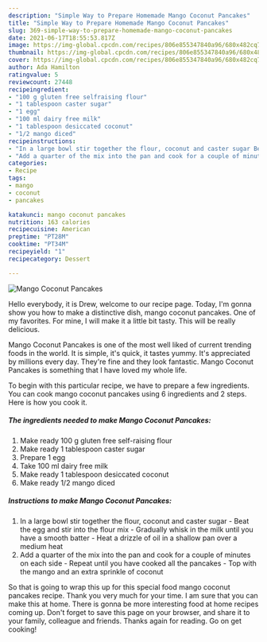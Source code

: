 ```yaml
---
description: "Simple Way to Prepare Homemade Mango Coconut Pancakes"
title: "Simple Way to Prepare Homemade Mango Coconut Pancakes"
slug: 369-simple-way-to-prepare-homemade-mango-coconut-pancakes
date: 2021-06-17T18:55:53.817Z
image: https://img-global.cpcdn.com/recipes/806e855347840a96/680x482cq70/mango-coconut-pancakes-recipe-main-photo.jpg
thumbnail: https://img-global.cpcdn.com/recipes/806e855347840a96/680x482cq70/mango-coconut-pancakes-recipe-main-photo.jpg
cover: https://img-global.cpcdn.com/recipes/806e855347840a96/680x482cq70/mango-coconut-pancakes-recipe-main-photo.jpg
author: Ada Hamilton
ratingvalue: 5
reviewcount: 27448
recipeingredient:
- "100 g gluten free selfraising flour"
- "1 tablespoon caster sugar"
- "1 egg"
- "100 ml dairy free milk"
- "1 tablespoon desiccated coconut"
- "1/2 mango diced"
recipeinstructions:
- "In a large bowl stir together the flour, coconut and caster sugar Beat the egg and stir into the flour mix Gradually whisk in the milk until you have a smooth batter Heat a drizzle of oil in a shallow pan over a medium heat"
- "Add a quarter of the mix into the pan and cook for a couple of minutes on each side Repeat until you have cooked all the pancakes Top with the mango and an extra sprinkle of coconut"
categories:
- Recipe
tags:
- mango
- coconut
- pancakes

katakunci: mango coconut pancakes 
nutrition: 163 calories
recipecuisine: American
preptime: "PT28M"
cooktime: "PT34M"
recipeyield: "1"
recipecategory: Dessert

---
```



![Mango Coconut Pancakes](https://img-global.cpcdn.com/recipes/806e855347840a96/680x482cq70/mango-coconut-pancakes-recipe-main-photo.jpg)

Hello everybody, it is Drew, welcome to our recipe page. Today, I'm gonna show you how to make a distinctive dish, mango coconut pancakes. One of my favorites. For mine, I will make it a little bit tasty. This will be really delicious.



Mango Coconut Pancakes is one of the most well liked of current trending foods in the world. It is simple, it's quick, it tastes yummy. It's appreciated by millions every day. They're fine and they look fantastic. Mango Coconut Pancakes is something that I have loved my whole life.


To begin with this particular recipe, we have to prepare a few ingredients. You can cook mango coconut pancakes using 6 ingredients and 2 steps. Here is how you cook it.

<!--inarticleads1-->

##### The ingredients needed to make Mango Coconut Pancakes:

1. Make ready 100 g gluten free self-raising flour
1. Make ready 1 tablespoon caster sugar
1. Prepare 1 egg
1. Take 100 ml dairy free milk
1. Make ready 1 tablespoon desiccated coconut
1. Make ready 1/2 mango diced




<!--inarticleads2-->

##### Instructions to make Mango Coconut Pancakes:

1. In a large bowl stir together the flour, coconut and caster sugar - Beat the egg and stir into the flour mix - Gradually whisk in the milk until you have a smooth batter - Heat a drizzle of oil in a shallow pan over a medium heat
1. Add a quarter of the mix into the pan and cook for a couple of minutes on each side - Repeat until you have cooked all the pancakes - Top with the mango and an extra sprinkle of coconut




So that is going to wrap this up for this special food mango coconut pancakes recipe. Thank you very much for your time. I am sure that you can make this at home. There is gonna be more interesting food at home recipes coming up. Don't forget to save this page on your browser, and share it to your family, colleague and friends. Thanks again for reading. Go on get cooking!
